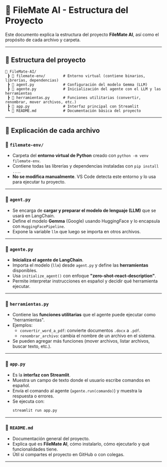 # 📂 FileMate AI - Estructura del Proyecto

Este documento explica la estructura del proyecto **FileMate AI**, así como el propósito de cada archivo y carpeta.

---

## 📂 Estructura del proyecto

```
📂 FileMate-AI/
 ┣ 📂 filemate-env/        # Entorno virtual (contiene binarios, librerías, dependencias)
 ┣ 📜 agent.py             # Configuración del modelo Gemma (LLM)
 ┣ 📜 agente.py            # Inicialización del agente con el LLM y las herramientas
 ┣ 📜 herramientas.py      # Funciones utilitarias (convertir, renombrar, mover archivos, etc.)
 ┣ 📜 app.py               # Interfaz principal con Streamlit
 ┗ 📜 README.md            # Documentación básica del proyecto
```

---

## 📄 Explicación de cada archivo

### 📂 `filemate-env/`
- Carpeta del **entorno virtual de Python** creado con `python -m venv filemate-env`.
- Contiene todas las librerías y dependencias instaladas con `pip install ...`.
- **No se modifica manualmente**. VS Code detecta este entorno y lo usa para ejecutar tu proyecto.  

---

### 📜 `agent.py`
- Se encarga de **cargar y preparar el modelo de lenguaje (LLM)** que se usará en LangChain.
- Define el modelo **Gemma** (Google) usando HuggingFace y lo encapsula con `HuggingFacePipeline`.
- Expone la variable `llm` que luego se importa en otros archivos.

---

### 📜 `agente.py`
- **Inicializa el agente de LangChain**.
- Importa el modelo (`llm`) desde `agent.py` y define las **herramientas** disponibles.
- Usa `initialize_agent()` con enfoque **"zero-shot-react-description"**.
- Permite interpretar instrucciones en español y decidir qué herramienta ejecutar.

---

### 📜 `herramientas.py`
- Contiene las **funciones utilitarias** que el agente puede ejecutar como "herramientas".
- Ejemplos:
  - `convertir_word_a_pdf`: convierte documentos `.docx` a `.pdf`.
  - `renombrar_archivo`: cambia el nombre de un archivo en el sistema.
- Se pueden agregar más funciones (mover archivos, listar archivos, buscar texto, etc.).

---

### 📜 `app.py`
- Es la **interfaz con Streamlit**.
- Muestra un campo de texto donde el usuario escribe comandos en español.
- Envía el comando al agente (`agente.run(comando)`) y muestra la respuesta o errores.
- Se ejecuta con:
  ```bash
  streamlit run app.py
  ```

---


### 📜 `README.md`
- Documentación general del proyecto.
- Explica qué es **FileMate AI**, cómo instalarlo, cómo ejecutarlo y qué funcionalidades tiene.
- Útil si compartes el proyecto en GitHub o con colegas.

---
